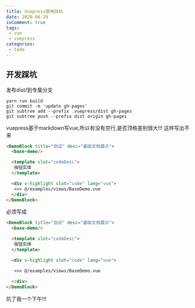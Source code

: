```yaml
---
title: Vuepress使用踩坑
date: 2020-06-29
isComment: true
tags:
 - vue
 - vuepress
categories: 
 - todo
---
```


## 开发踩坑
发布dist/到专属分支
```shell script
yarn run build
git commit -m 'update gh-pages'
git subtree add --prefix .vuepress/dist gh-pages 
git subtree push --prefix dist origin gh-pages     
```

vuepress基于markdown写vue,所以有没有空行,是否顶格差别很大!!!
这样写出不来
```markdown
<DemoBlock title="测试" desc="基础文档展示">
  <base-demo/>

  <template slot="codeDesc">
   按钮实体
  </template>

  <div v-highlight slot="code" lang="vue">
   <<< @/examples/views/BaseDemo.vue
  </div>
</DemoBlock>
```
必须写成
```markdown
<DemoBlock title="测试" desc="基础文档展示">
  <base-demo/>

  <template slot="codeDesc">
   按钮实体
  </template>

  <div v-highlight slot="code" lang="vue">

   <<< @/examples/views/BaseDemo.vue
   
  </div>
</DemoBlock>
```
坑了我一个下午!!!

